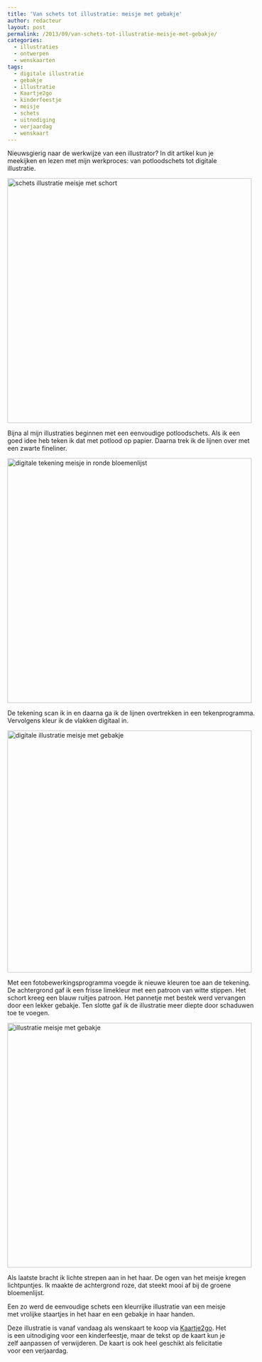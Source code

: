 ```yaml
---
title: 'Van schets tot illustratie: meisje met gebakje'
author: redacteur
layout: post
permalink: /2013/09/van-schets-tot-illustratie-meisje-met-gebakje/
categories:
  - illustraties
  - ontwerpen
  - wenskaarten
tags:
  - digitale illustratie
  - gebakje
  - illustratie
  - Kaartje2go
  - kinderfeestje
  - meisje
  - schets
  - uitnodiging
  - verjaardag
  - wenskaart
---
```

Nieuwsgierig naar de werkwijze van een illustrator? In dit artikel kun je meekijken en lezen met mijn werkproces: van potloodschets tot digitale illustratie.

<div id="attachment_4122" style="width: 560px" class="wp-caption aligncenter">
  <img class="size-full wp-image-4122 " src="http://www.schildertuin.nl/wordpress/wp-content/uploads/2013/09/illustratie_meisje_schets.jpg" alt="schets illustratie meisje met schort" width="550" height="550" />
  
  <p class="wp-caption-text">
    Bijna al mijn illustraties beginnen met een eenvoudige potloodschets. Als ik een goed idee heb teken ik dat met potlood op papier. Daarna trek ik de lijnen over met een zwarte fineliner.
  </p>
</div>

<div id="attachment_4123" style="width: 560px" class="wp-caption aligncenter">
  <img class="size-full wp-image-4123 " src="http://www.schildertuin.nl/wordpress/wp-content/uploads/2013/09/illustratie_meisje_vector.gif" alt="digitale tekening meisje in ronde bloemenlijst" width="550" height="550" />
  
  <p class="wp-caption-text">
    De tekening scan ik in en daarna ga ik de lijnen overtrekken in een tekenprogramma. Vervolgens kleur ik de vlakken digitaal in.
  </p>
</div>

<div id="attachment_4120" style="width: 560px" class="wp-caption aligncenter">
  <img class="size-full wp-image-4120 " src="http://www.schildertuin.nl/wordpress/wp-content/uploads/2013/09/illustratie_meisje_met_gebakje.jpg" alt="digitale illustratie meisje met gebakje " width="550" height="544" />
  
  <p class="wp-caption-text">
    Met een fotobewerkingsprogramma voegde ik nieuwe kleuren toe aan de tekening. De achtergrond gaf ik een frisse limekleur met een patroon van witte stippen. Het schort kreeg een blauw ruitjes patroon. Het pannetje met bestek werd vervangen door een lekker gebakje. Ten slotte gaf ik de illustratie meer diepte door schaduwen toe te voegen.
  </p>
</div>

<div id="attachment_4121" style="width: 560px" class="wp-caption aligncenter">
  <img class="size-full wp-image-4121" src="http://www.schildertuin.nl/wordpress/wp-content/uploads/2013/09/illustratie_meisje_met_gebakje2.jpg" alt="illustratie meisje met gebakje" width="550" height="550" />
  
  <p class="wp-caption-text">
    Als laatste bracht ik lichte strepen aan in het haar. De ogen van het meisje kregen lichtpuntjes. Ik maakte de achtergrond roze, dat steekt mooi af bij de groene bloemenlijst.
  </p>
</div>

Een zo werd de eenvoudige schets een kleurrijke illustratie van een meisje met vrolijke staartjes in het haar en een gebakje in haar handen.

Deze illustratie is vanaf vandaag als wenskaart te koop via <a title="koop de wenskaart van de illustratie via Kaartje2go" href="http://www.kaartje2go.nl/uitnodigingen/kinderfeestje-meisje-met-gebakje" target="_blank">Kaartje2go</a>. Het is een uitnodiging voor een kinderfeestje, maar de tekst op de kaart kun je zelf aanpassen of verwijderen. De kaart is ook heel geschikt als felicitatie voor een verjaardag.